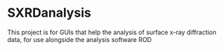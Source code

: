 # SXRDanalysis
This project is for GUIs that help the analysis of surface x-ray diffraction data, for use alongside the analysis software ROD
